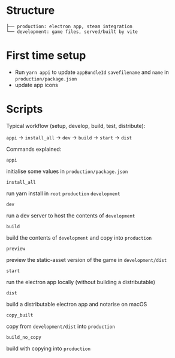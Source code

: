 # Structure
```
├── production: electron app, steam integration
└── development: game files, served/built by vite
```

# First time setup

- Run `yarn appi` to update `appBundleId` `savefilename` and `name` in `production/package.json`
- update app icons

# Scripts

Typical workflow (setup, develop, build, test, distribute):

`appi` -> `install_all` -> `dev` -> `build` -> `start` -> `dist`

Commands explained:

`appi`

initialise some values in `production/package.json`

`install_all`

run yarn install in `root` `production` `development`

`dev`

run a dev server to host the contents of `development`

`build`

build the contents of `development` and copy into `production`

`preview`

preview the static-asset version of the game in `development/dist`

`start`

run the electron app locally (without building a distributable)

`dist`

build a distributable electron app and notarise on macOS

`copy_built`

copy from `development/dist` into `production`

`build_no_copy`

build with copying into `production`
